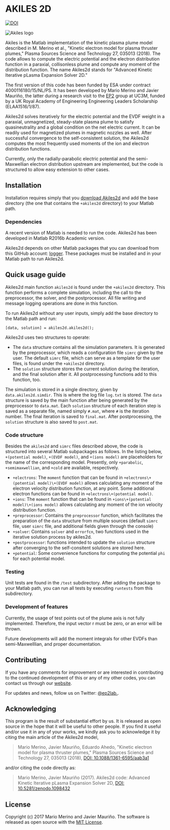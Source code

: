 # AKILES 2D

[![DOI](https://zenodo.org/badge/113689280.svg)](https://zenodo.org/badge/latestdoi/113689280)

![Akiles logo](docs/logo.png) 

Akiles is the
Matlab implementation of the kinetic plasma plume model described in
M. Merino et al., "Kinetic electron model for plasma thruster plumes," Plasma Sources Science and Technology 27, 035013 (2018).
The code allows to compute the electric potential and
the electron distribution function in a paraxial, collisonless plume and compute any moment of the distribution function.
The name Akiles2d stands for "Advanced Kinetic Iterative pLasma Expansion Solver 2D."

The first version of this code has been funded by ESA under contract
4000116180/15/NL/PS. It has been developed by Mario Merino and Javier
Mauriño, the latter during a research visit to the [EP2](http:\\ep2.uc3m.es)
group at UC3M, funded by a UK Royal Academy of Engineering Engineering Leaders
Scholarship (ELAA1516/1/87).

Akiles2d solves iteratively for the electric potential and the EVDF weight in a paraxial, unmagnetized, steady-state plasma plume to satisfy quasineutrality and a global condition on the net electric current. It can be readily used for magnetized plumes in magnetic nozzles as well. After successful convergence to the self-consistent solution, the Akiles2d computes the most frequently used moments of the ion and electron distribution functions.

Currently, only the radially-parabolic electric potential and the
semi-Maxwellian electron distribution upstream are implemented, but the code
is structured to allow easy extension to other cases.

## Installation

Installation requires simply that you
[download Akiles2d](https://github.com/ep2lab/akiles/archive/master.zip)
and add the base directory (the one that contains the `+akiles2d` directory)
to your Matlab path.

### Dependencies

A recent version of Matlab is needed to run the code.
Akiles2d has been developed in Matlab R2016b Academic version.

Akiles2d depends on other Matlab packages that you can download from this
GitHub account: [logger](https://github.com/ep2lab/logger). These
packages must be installed and in your Matlab path to run Akiles2d.

## Quick usage guide

Akiles2d main function `akiles2d` is found under the `+akiles2d` directory.
This function performs a complete simulation, including the call to the
preprocessor, the solver, and the postprocessor. All file writing
and message logging operations are done in this function.

To run Akiles2d without any user inputs, simply add the base directory to the Matlab path and run:

```text
[data, solution] = akiles2d.akiles2d();
```

Akiles2d uses two structures to operate:

* The `data` structure contains all the simulation parameters. It is generated
by the preprocessor, which reads a configuration file `simrc` given by the
user. The default `simrc` file, which can serve as a template for the user
files, is found under the `+akiles2d` directory.
* The `solution` structure stores the current solution during the iteration,
and the final solution after it. All postprocessing functions add to this
function, too.

The simulation is stored in a single directory, given by
`data.akiles2d.simdir`. This is where the log file `log.txt` is stored.
The `data` structure is saved by the main function after being generated by
the preprocessor to `data.mat`.
Each `solution` structure of each iteration step is saved as a
separate file, named simply `#.mat`, where `#` is the iteration number.
The final iteration is saved to `final.mat`.
After postprocessing, the `solution` structure is also saved to `post.mat`.

### Code structure

Besides the `akiles2d` and `simrc` files described above,
the code is structured into several Matlab subpackages as follows.
In the listing below,
`+(potential model)`, `+(EVDF model)`, and `+(ions model)` are placeholders
for the name of the corresponding model. Presently, only
`+parabolic`, `+semimaxwellian`, and `+cold` are available, respectively.

* `+electrons`: The `moment` function that can be found in
`+electrons\+(potential model)\+(EVDF model)` allows calculating any moment of the electron velocity distribution function, at any point. Some additional electron functions can be found in `+electrons\+(potential model)`.
* `+ions`: The `moment` function that can be found in
`+ions\+(potential model)\+(ions model)` allows calculating any moment of the ion velocity distribution function.
* `+preprocessor`: Contains the `preprocessor` function, which facilitates the
preparation of the  `data` structure from multiple sources (default `simrc`
file, user `simrc`  file, and additional fields given through the console)
* `+solver`: Contains `solver` and `errorfcn`, two functions used in the
iterative solution process by akiles2d.
* `+postprocessor`: functions intended to update the `solution` structure
after converging to the self-consitent solutions are stored here.
* `+potential`: Some convenience functions for computing the potential `phi`
for each potential model.

### Testing

Unit tests are found in the `/test` subdirectory. After adding the package to
your Matlab path, you can run all tests by executing `runtests` from this
subdirectory.

### Development of features

Currently, the usage of test points out of the plume axis is not fully
implemented. Therefore, the input vector r must be zero, or an error will be
thrown.

Future developments will add the moment integrals for other EVDFs than
semi-Maxwelllian, and proper documentation.

## Contributing

If you have any comments for improvement or
are interested in contributing to the continued
development of this or any of my other codes, you can contact us
through our [website](http://ep2.uc3m.es/).

For updates and news, follow us on Twitter: [@ep2lab.](https://twitter.com/ep2lab).

## Acknowledging

This program is the result of substantial effort by us. It is released as open
source in the hope that it will be useful to other people. If you find it
useful and/or use it in any of your works, we kindly ask you to acknowledge it
by citing the main article of the Akiles2d model,

> Mario Merino, Javier Mauriño, Eduardo Ahedo,
"Kinetic electron model for plasma thruster plumes," Plasma Sources Science and Technology 27, 035013 (2018), [DOI: 10.1088/1361-6595/aab3a1](https://doi.org/10.1088/1361-6595/aab3a1)

and/or citing the code directly as:

> Mario Merino, Javier Mauriño (2017). Akiles2d code: Advanced Kinetic
Iterative pLasma Expansion Solver 2D, [DOI: 10.5281/zenodo.1098432](https://doi.org/10.5281/zenodo.1098432)

## License

Copyright (c) 2017 Mario Merino and Javier Mauriño.
The software is released as open source with the [MIT License](LICENSE.md).
